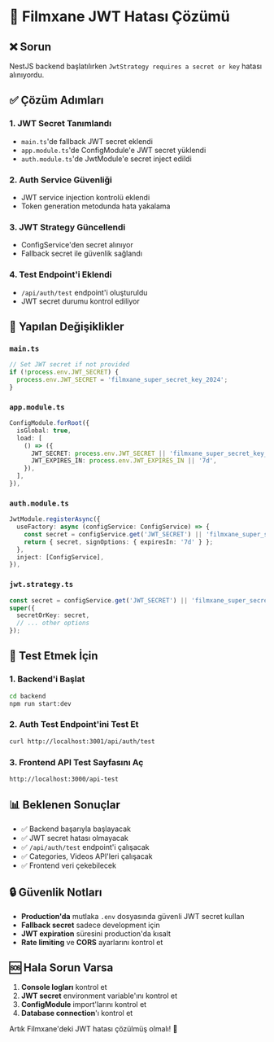 # 🔐 Filmxane JWT Hatası Çözümü

## ❌ Sorun
NestJS backend başlatılırken `JwtStrategy requires a secret or key` hatası alınıyordu.

## ✅ Çözüm Adımları

### 1. **JWT Secret Tanımlandı**
- `main.ts`'de fallback JWT secret eklendi
- `app.module.ts`'de ConfigModule'e JWT secret yüklendi
- `auth.module.ts`'de JwtModule'e secret inject edildi

### 2. **Auth Service Güvenliği**
- JWT service injection kontrolü eklendi
- Token generation metodunda hata yakalama

### 3. **JWT Strategy Güncellendi**
- ConfigService'den secret alınıyor
- Fallback secret ile güvenlik sağlandı

### 4. **Test Endpoint'i Eklendi**
- `/api/auth/test` endpoint'i oluşturuldu
- JWT secret durumu kontrol ediliyor

## 🔧 Yapılan Değişiklikler

### `main.ts`
```typescript
// Set JWT secret if not provided
if (!process.env.JWT_SECRET) {
  process.env.JWT_SECRET = 'filmxane_super_secret_key_2024';
}
```

### `app.module.ts`
```typescript
ConfigModule.forRoot({
  isGlobal: true,
  load: [
    () => ({
      JWT_SECRET: process.env.JWT_SECRET || 'filmxane_super_secret_key_2024',
      JWT_EXPIRES_IN: process.env.JWT_EXPIRES_IN || '7d',
    }),
  ],
}),
```

### `auth.module.ts`
```typescript
JwtModule.registerAsync({
  useFactory: async (configService: ConfigService) => {
    const secret = configService.get('JWT_SECRET') || 'filmxane_super_secret_key_2024';
    return { secret, signOptions: { expiresIn: '7d' } };
  },
  inject: [ConfigService],
}),
```

### `jwt.strategy.ts`
```typescript
const secret = configService.get('JWT_SECRET') || 'filmxane_super_secret_key_2024';
super({
  secretOrKey: secret,
  // ... other options
});
```

## 🚀 Test Etmek İçin

### 1. **Backend'i Başlat**
```bash
cd backend
npm run start:dev
```

### 2. **Auth Test Endpoint'ini Test Et**
```bash
curl http://localhost:3001/api/auth/test
```

### 3. **Frontend API Test Sayfasını Aç**
```
http://localhost:3000/api-test
```

## 📊 Beklenen Sonuçlar

- ✅ Backend başarıyla başlayacak
- ✅ JWT secret hatası olmayacak
- ✅ `/api/auth/test` endpoint'i çalışacak
- ✅ Categories, Videos API'leri çalışacak
- ✅ Frontend veri çekebilecek

## 🔒 Güvenlik Notları

- **Production'da** mutlaka `.env` dosyasında güvenli JWT secret kullan
- **Fallback secret** sadece development için
- **JWT expiration** süresini production'da kısalt
- **Rate limiting** ve **CORS** ayarlarını kontrol et

## 🆘 Hala Sorun Varsa

1. **Console logları** kontrol et
2. **JWT secret** environment variable'ını kontrol et
3. **ConfigModule** import'larını kontrol et
4. **Database connection**'ı kontrol et

Artık Filmxane'deki JWT hatası çözülmüş olmalı! 🚀
